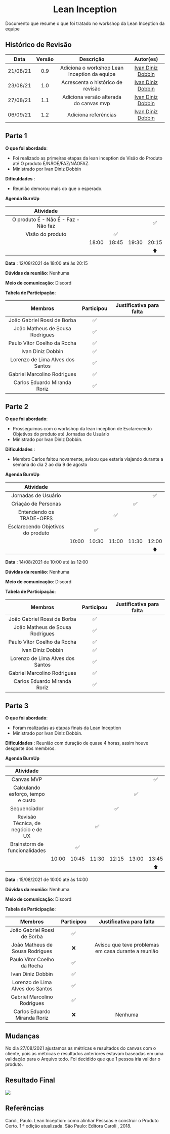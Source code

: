 <h1 style="text-align: center">Lean Inception</h1>

Documento que resume o que foi tratado no workshop da Lean Inception da equipe

## Histórico de Revisão

| Data | Versão | Descrição | Autor(es)|
|:----:|:------:|:---------:|:--------:|
| 21/08/21 | 0.9 | Adiciona o workshop Lean Inception da equipe | [Ivan Diniz Dobbin](https://github.com/darmsDD) |
| 23/08/21 | 1.0 | Acrescenta o histórico de revisão | [Ivan Diniz Dobbin](https://github.com/darmsDD) |
| 27/08/21 | 1.1 | Adiciona versão alterada do canvas mvp | [Ivan Diniz Dobbin](https://github.com/darmsDD) |
| 06/09/21 | 1.2 | Adiciona referências |[Ivan Diniz Dobbin](https://github.com/darmsDD)|

## Parte 1

**O que foi abordado**: 

- Foi realizado as primeiras etapas da lean inception de Visão do Produto até O produto É/NÃOÉ/FAZ/NÃOFAZ. 
- Ministrado por Ivan Diniz Dobbin


**Dificuldades** :

- Reunião demorou mais do que o esperado.

**Agenda BurnUp**

|Atividade| |   |  |   |  
|:---: | :---: | :---:  | :---: | :---: | 
|O produto É - Não É - Faz -Não faz| | | |:white_check_mark: | 
|Visão do produto| | :white_check_mark:| | |  
| |18:00 | 18:45| 19:30| 20:15| 
| |      |      |      |:arrow_up:|     


**Data** : 12/08/2021 de 18:00 até às 20:15

**Dúvidas da reunião**: Nenhuma

**Meio de comunicação**: Discord

**Tabela de Participação**:

|Membros|Participou|Justificativa para falta|
|:------:| :--------: | :--------: | 
|João Gabriel Rossi de Borba | :white_check_mark: | |
|João Matheus de Sousa Rodrigues | :white_check_mark: | |
|Paulo Vítor Coelho da Rocha | :white_check_mark: | |
|Ivan Diniz Dobbin | :white_check_mark: | |
|Lorenzo de Lima Alves dos Santos | :white_check_mark:| |
|Gabriel Marcolino Rodrigues | :white_check_mark: | |
|Carlos Eduardo Miranda Roriz | :white_check_mark: | |

## Parte 2

**O que foi abordado**: 

- Prosseguimos com o workshop da lean inception de Esclarecendo Objetivos do produto até Jornadas de Usuário
- Ministrado por Ivan Diniz Dobbin.


**Dificuldades** :

- Membro Carlos faltou novamente, avisou que estaria viajando durante a semana do dia 2 ao dia 9 de agosto

**Agenda BurnUp**

|Atividade| |   |  |   | |
|:---: | :---: | :---:  | :---: | :---: | :---:
|Jornadas de Usuário| | | | | :white_check_mark:| 
|Criação de Personas| | | | :white_check_mark:| | 
|Entendendo os TRADE-OFFS| |  | :white_check_mark:| | | 
|Esclarecendo Objetivos do produto| |:white_check_mark: | | | | 
| |10:00 | 10:30| 11:00| 11:30| 12:00
| | | | | | :arrow_up: |



**Data** : 14/08/2021 de 10:00 até às 12:00

**Dúvidas da reunião**: Nenhuma

**Meio de comunicação**: Discord

**Tabela de Participação**:

|Membros|Participou|Justificativa para falta|
|:------:| :--------: | :--------: | 
|João Gabriel Rossi de Borba | :white_check_mark: | |
|João Matheus de Sousa Rodrigues | :white_check_mark: | |
|Paulo Vítor Coelho da Rocha | :white_check_mark: | |
|Ivan Diniz Dobbin | :white_check_mark: | |
|Lorenzo de Lima Alves dos Santos | :white_check_mark:| |
|Gabriel Marcolino Rodrigues | :white_check_mark: | |
|Carlos Eduardo Miranda Roriz | :white_check_mark: |  |


## Parte 3

**O que foi abordado**: 

- Foram realizadas as etapas finais da Lean Inception
- Ministrado por Ivan Diniz Dobbin.

**Dificuldades** : Reunião com duração de quase 4 horas, assim houve desgaste dos membros.

**Agenda BurnUp**

|Atividade| |   |  |   | | |
|:---: | :---: | :---:  | :---: | :---: | :---:| :---:|
|Canvas MVP| | | | | | :white_check_mark:|
|Calculando esforço, tempo e custo| | | | |:white_check_mark: | |
|Sequenciador| |  | | :white_check_mark:| |  |
|Revisão Técnica, de negócio e de UX| | | :white_check_mark:| | | |  
|Brainstorm de funcionalidades| |:white_check_mark: | | | | | 
| |10:00 | 10:45| 11:30| 12:15|13:00|13:45|
| |      |      |      |      |     |:arrow_up: |


**Data** : 15/08/2021 de 10:00 até às 14:00

**Dúvidas da reunião**: Nenhuma

**Meio de comunicação**: Discord

**Tabela de Participação**:

|Membros|Participou|Justificativa para falta|
|:------:| :--------: | :--------: | 
|João Gabriel Rossi de Borba | :white_check_mark: | |
|João Matheus de Sousa Rodrigues | :x: | Avisou que teve problemas em casa durante a reunião |
|Paulo Vítor Coelho da Rocha | :white_check_mark: | |
|Ivan Diniz Dobbin | :white_check_mark: | |
|Lorenzo de Lima Alves dos Santos | :white_check_mark:| |
|Gabriel Marcolino Rodrigues | :white_check_mark: | |
|Carlos Eduardo Miranda Roriz | :x: | Nenhuma |


## Mudanças
No dia 27/08/2021 ajustamos as métricas e resultados do canvas com o cliente,
pois as métricas e resultados anteriores estavam baseadas em uma validação para o Arquivo todo.
Foi decidido que que 1 pessoa iria validar o produto. 


## Resultado Final

[ ![](./imagens/Lean_Inception.png) ](./imagens/Lean_Inception.png)


## Referências
Caroli, Paulo. Lean Inception: como alinhar Pessoas e construir o Produto Certo. 1 ª edição atualizada. São Paulo: Editora Caroli , 2018.